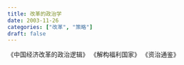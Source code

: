 ```yaml
---
title: 改革的政治学
date: 2003-11-26
categories: ["改革", "策略"]
draft: false
---
```


《中国经济改革的政治逻辑》
《解构福利国家》
《资治通鉴》